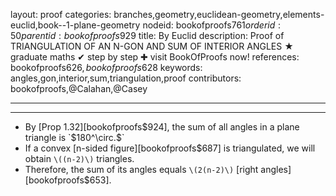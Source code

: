 layout: proof
categories: branches,geometry,euclidean-geometry,elements-euclid,book--1-plane-geometry
nodeid: bookofproofs$761
orderid: 50
parentid: bookofproofs$929
title: By Euclid
description:  Proof of TRIANGULATION OF AN N-GON AND SUM OF INTERIOR ANGLES &#9733; graduate maths &#10004; step by step &#10010; visit BookOfProofs now!
references: bookofproofs$626,bookofproofs$628
keywords: angles,gon,interior,sum,triangulation,proof
contributors: bookofproofs,@Calahan,@Casey

---


---

* By [Prop 1.32][bookofproofs$924], the sum of all angles in a plane triangle is `$180^\circ.$`
* If a convex [n-sided figure][bookofproofs$687] is triangulated, we will obtain `\((n-2)\)` triangles.
* Therefore, the sum of its angles equals `\(2(n-2)\)` [right angles][bookofproofs$653].